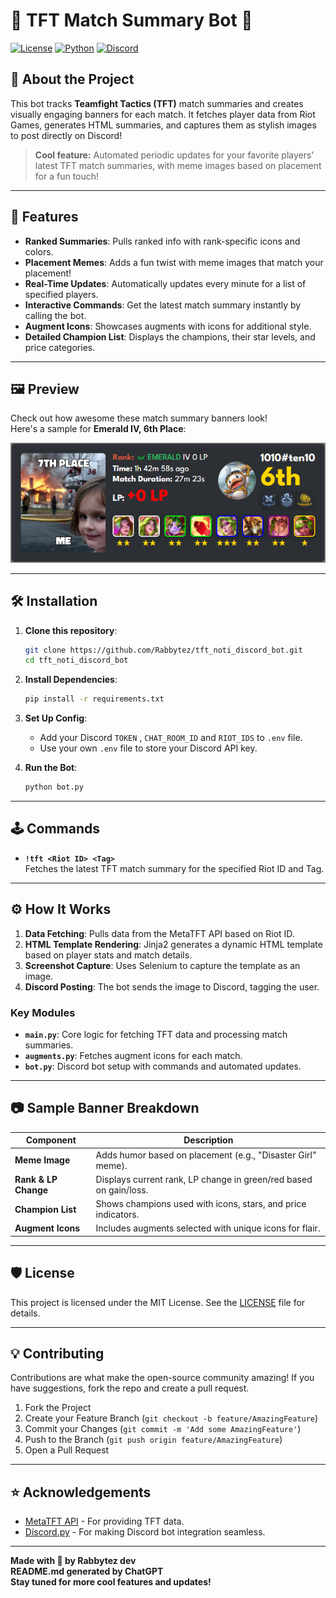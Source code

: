 # 🌟 TFT Match Summary Bot 🌟

[![License](https://img.shields.io/badge/license-MIT-blue.svg)](https://opensource.org/licenses/MIT)
[![Python](https://img.shields.io/badge/python-3.8%2B-blue)](https://www.python.org/)
[![Discord](https://img.shields.io/badge/discord.js-v1.0-lightgrey)](https://discordpy.readthedocs.io/)

## 🚀 About the Project
This bot tracks **Teamfight Tactics (TFT)** match summaries and creates visually engaging banners for each match. It fetches player data from Riot Games, generates HTML summaries, and captures them as stylish images to post directly on Discord! 

> **Cool feature:** Automated periodic updates for your favorite players’ latest TFT match summaries, with meme images based on placement for a fun touch!

---

## 🌈 Features
- **Ranked Summaries**: Pulls ranked info with rank-specific icons and colors.
- **Placement Memes**: Adds a fun twist with meme images that match your placement!
- **Real-Time Updates**: Automatically updates every minute for a list of specified players.
- **Interactive Commands**: Get the latest match summary instantly by calling the bot.
- **Augment Icons**: Showcases augments with icons for additional style.
- **Detailed Champion List**: Displays the champions, their star levels, and price categories.

---

## 🖼️ Preview
Check out how awesome these match summary banners look!  
Here's a sample for **Emerald IV, 6th Place**:

![Match Summary Banner](match_summary_banner_BK2bew-gJ8LYl2K5WUekMhQz_6sKhxHSnJCggFcLvDH9p0Fmv3vJsm5_Ev1vESJr7UVEKTofh57ayQ.png)

---

## 🛠️ Installation

1. **Clone this repository**:
    ```bash
    git clone https://github.com/Rabbytez/tft_noti_discord_bot.git
    cd tft_noti_discord_bot
    ```

2. **Install Dependencies**:
    ```bash
    pip install -r requirements.txt
    ```

3. **Set Up Config**:
    - Add your Discord `TOKEN` , `CHAT_ROOM_ID` and `RIOT_IDS` to `.env` file.
    - Use your own `.env` file to store your Discord API key.

4. **Run the Bot**:
    ```bash
    python bot.py
    ```

---

## 🕹️ Commands

- **`!tft <Riot ID> <Tag>`**  
  Fetches the latest TFT match summary for the specified Riot ID and Tag.

---

## ⚙️ How It Works

1. **Data Fetching**: Pulls data from the MetaTFT API based on Riot ID.
2. **HTML Template Rendering**: Jinja2 generates a dynamic HTML template based on player stats and match details.
3. **Screenshot Capture**: Uses Selenium to capture the template as an image.
4. **Discord Posting**: The bot sends the image to Discord, tagging the user.

### Key Modules

- **`main.py`**: Core logic for fetching TFT data and processing match summaries.
- **`augments.py`**: Fetches augment icons for each match.
- **`bot.py`**: Discord bot setup with commands and automated updates.

---

## 📷 Sample Banner Breakdown

| **Component**         | **Description**                                              |
|-----------------------|--------------------------------------------------------------|
| **Meme Image**        | Adds humor based on placement (e.g., "Disaster Girl" meme).  |
| **Rank & LP Change**  | Displays current rank, LP change in green/red based on gain/loss. |
| **Champion List**     | Shows champions used with icons, stars, and price indicators. |
| **Augment Icons**     | Includes augments selected with unique icons for flair.      |

---

## 🛡️ License
This project is licensed under the MIT License. See the [LICENSE](LICENSE) file for details.

---

## 💡 Contributing
Contributions are what make the open-source community amazing! If you have suggestions, fork the repo and create a pull request.

1. Fork the Project
2. Create your Feature Branch (`git checkout -b feature/AmazingFeature`)
3. Commit your Changes (`git commit -m 'Add some AmazingFeature'`)
4. Push to the Branch (`git push origin feature/AmazingFeature`)
5. Open a Pull Request

---

## ⭐ Acknowledgements

- [MetaTFT API](https://www.metatft.com/) - For providing TFT data.
- [Discord.py](https://discordpy.readthedocs.io/) - For making Discord bot integration seamless.

---

**Made with 💖 by Rabbytez dev**  
**README.md generated by ChatGPT**  
**Stay tuned for more cool features and updates!**
